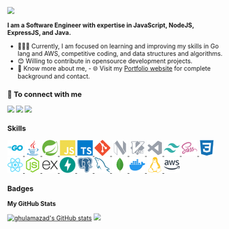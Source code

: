 [<img src="https://awesome-svg.vercel.app/card/card_2?name=MD.GHULAM%20AZAD%20ANSARI&summary=Software%20Developer&style=nameColor:rgba(17,133,228,1);summaryColor:rgba(255,21,93,1);backgroundColor:rgba(255,255,255,1);" />](https://ghulamazad.github.io)

<strong>I am a Software Engineer with expertise in JavaScript, NodeJS, ExpressJS, and Java.</strong>

- 👨🏽‍💻 Currently, I am focused on learning and improving my skills in Go lang and AWS, competitive coding, and data structures and algorithms.
- 😊 Willing to contribute in opensource development projects.
- 👨 Know more about me, - 🌐 Visit my [Portfolio website](http://ghulamazad.github.io/) for complete background and contact.

### 🤝 <b>To connect with me</b>

<p align = "center">

[<img src ="https://img.shields.io/badge/portfolio-%23.svg?&style=for-the-badge&logo=&logoColor=white%22">](http://ghulamazad.github.io/)
[<img src="https://img.shields.io/badge/linkedin-%230077B5.svg?&style=for-the-badge&logo=linkedin&logoColor=white" />](https://www.linkedin.com/in/ghulamazad)
[<img src="https://img.shields.io/badge/twitter-%231DA1F2.svg?&style=for-the-badge&logo=twitter&logoColor=white" />](https://twitter.com/MdGhulamAzad)

</p>

### Skills

<p align="left">
<a href="https://go.dev/doc/" target="_blank" rel="noreferrer">
    <img src="https://github.com/ghulamazad/GhulamAzad/blob/master/assets/Go.svg" width="36" height="36" alt="Go" />
</a><a href="https://www.oracle.com/java/" target="_blank" rel="noreferrer">
    <img src="https://github.com/ghulamazad/GhulamAzad/blob/master/assets/Java.svg" width="36" height="36" alt="Java" />
</a><a href="https://spring.io/projects/spring-boot/" target="_blank" rel="noreferrer">
    <img src="https://github.com/ghulamazad/GhulamAzad/blob/master/assets/spring.svg" width="36" height="36" alt="Spring Boot" />
</a>

<a href="https://developer.mozilla.org/en-US/docs/Web/JavaScript" target="_blank" rel="noreferrer">
    <img src="https://github.com/ghulamazad/GhulamAzad/blob/master/assets/JavaScript.svg" width="36" height="36" alt="JavaScript" />
</a>

<a href="https://www.typescriptlang.org/" target="_blank" rel="noreferrer">
    <img src="https://github.com/ghulamazad/GhulamAzad/blob/master/assets/TypeScript.svg" width="36" height="36" alt="TypeScript" />
</a>

<a href="https://git-scm.com/" target="_blank" rel="noreferrer">
    <img src="https://github.com/ghulamazad/GhulamAzad/blob/master/assets/git.svg" width="36" height="36" alt="Git" />
</a>

<a href="https://neovim.io/" target="_blank" rel="noreferrer">
    <img src="https://github.com/ghulamazad/GhulamAzad/blob/master/assets/neovim.svg" width="36" height="36" alt="neovim" />
</a>

<a href="https://www.vim.org/" target="_blank" rel="noreferrer">
    <img src="https://github.com/ghulamazad/GhulamAzad/blob/master/assets/vim.svg" width="36" height="36" alt="Vim" />
</a>

<a href="https://code.visualstudio.com/" target="_blank" rel="noreferrer">
  <img src="https://github.com/ghulamazad/GhulamAzad/blob/master/assets/visualstudiocode.svg" width="36" height="36" alt="VS Code" />
</a>

<a href="https://tailwindcss.com/" target="_blank" rel="noreferrer">
  <img src="https://github.com/ghulamazad/GhulamAzad/blob/master/assets/tailwindcss-colored.svg" width="36" height="36" alt="TailwindCSS" />
</a>

<a href="https://sass-lang.com/" target="_blank" rel="noreferrer">
  <img src="https://github.com/ghulamazad/GhulamAzad/blob/master/assets/sass-colored.svg" width="36" height="36" alt="Sass" />
</a>

<a href="https://www.w3.org/TR/CSS/#css" target="_blank" rel="noreferrer">
  <img src="https://github.com/ghulamazad/GhulamAzad/blob/master/assets/css3-colored.svg" width="36" height="36" alt="CSS3" />
</a>

<a href="https://reactjs.org/" target="_blank" rel="noreferrer">
  <img src="https://github.com/ghulamazad/GhulamAzad/blob/master/assets/react-colored.svg" width="36" height="36" alt="React" />
</a>

<a href="https://nodejs.org/en/" target="_blank" rel="noreferrer">
  <img src="https://github.com/ghulamazad/GhulamAzad/blob/master/assets/nodejs-colored.svg" width="36" height="36" alt="NodeJS" />
</a>

<a href="https://expressjs.com/" target="_blank" rel="noreferrer">
  <img src="https://github.com/ghulamazad/GhulamAzad/blob/master/assets/express-colored.svg" width="36" height="36" alt="Express" />
</a>

<a href="https://fastapi.tiangolo.com/" target="_blank" rel="noreferrer">
  <img src="https://github.com/ghulamazad/GhulamAzad/blob/master/assets/fastapi.svg" width="36" height="36" alt="Fast API" />
</a>

<a href="https://www.postgresql.org/" target="_blank" rel="noreferrer">
  <img src="https://github.com/ghulamazad/GhulamAzad/blob/master/assets/postgresql-colored.svg" width="36" height="36" alt="PostgreSQL" />
</a>

<a href="https://www.mysql.com/" target="_blank" rel="noreferrer">
  <img src="https://github.com/ghulamazad/GhulamAzad/blob/master/assets/mysql-colored.svg" width="36" height="36" alt="MySQL" />
</a>

<a href="https://www.mongodb.com/" target="_blank" rel="noreferrer">
  <img src="https://github.com/ghulamazad/GhulamAzad/blob/master/assets/mongodb-colored.svg" width="36" height="36" alt="MongoDB" />
</a>

<a href="https://www.docker.com/" target="_blank" rel="noreferrer">
  <img src="https://github.com/ghulamazad/GhulamAzad/blob/master/assets/docker.svg" width="36" height="36" alt="Docker" />
</a>

<a href="https://www.linux.org" target="_blank" rel="noreferrer">
  <img src="https://github.com/ghulamazad/GhulamAzad/blob/master/assets/linux.svg" width="36" height="36" alt="Linux" />
</a>

<a href="https://aws.amazon.com" target="_blank" rel="noreferrer">
  <img src="https://github.com/ghulamazad/GhulamAzad/blob/master/assets/aws.svg" width="36" height="36" alt="Amazon Web Services" />
</a>

</p>

### Badges

<b>My GitHub Stats</b>

[<img src="https://github-readme-stats.vercel.app/api?username=ghulamazad&show_icons=true&hide=&count_private=true&title_color=22c55e&text_color=ffffff&icon_color=ffffff&bg_color=000000&hide_border=true&show_icons=true" alt="ghulamazad's GitHub stats" />](https://www.github.com/ghulamazad)
[<img src="https://github-readme-streak-stats.herokuapp.com/?user=ghulamazad&stroke=ffffff&background=000000&ring=22c55e&fire=22c55e&currStreakNum=ffffff&currStreakLabel=22c55e&sideNums=ffffff&sideLabels=ffffff&dates=ffffff&hide_border=true" />](https://www.github.com/ghulamazad)
